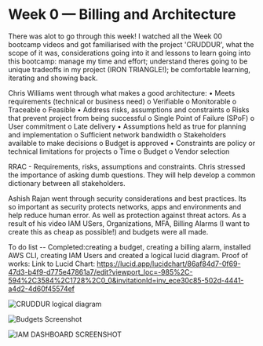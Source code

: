 # Week 0 — Billing and Architecture

There was alot to go through this week! I watched all the Week 00 bootcamp videos and got familiarised with the project 'CRUDDUR', what the scope of it was, considerations going into it and lessons to learn going into this bootcamp: manage my time and effort; understand theres going to be unique tradeoffs in my project (IRON TRIANGLE!); be comfortable learning, iterating and showing back.

Chris Williams went through what makes a good architecture:
•	Meets requirements (technical or business need)
    o	Verifiable
    o	Monitorable
    o	Traceable
    o	Feasible
•	Address risks, assumptions and constraints
    o	Risks that prevent project from being successful
    o Single Point of Failure (SPoF)
    o User commitment
    o Late delivery
•	Assumptions held as true for planning and implementation
    o Sufficient network bandwidth
    o	Stakeholders available to make decisions
    o Budget is approved
•	Constraints are policy or technical limitations for projects
    o Time
    o Budget
    o Vendor selection

RRAC - Requirements, risks, assumptions and constraints.
Chris stressed the importance of asking dumb questions. They will help develop a common dictionary between all stakeholders.

Ashish Rajan went through security considerations and best practices. Its so important as security protects networks, apps and environments and help reduce human error. As well as protection against threat actors. As a result of his video IAM USers, Organizations, MFA, Billing Alarms (I want to create this as cheap as possible!) and budgets were all made.

To do list -- Completed:creating a budget, creating a billing alarm,  installed AWS CLI, creating IAM Users and created a logical lucid diagram. 
Proof of works:
Link to Lucid Chart: https://lucid.app/lucidchart/86af84d7-0f69-47d3-b4f9-d775e47861a7/edit?viewport_loc=-985%2C-594%2C3584%2C1728%2C0_0&invitationId=inv_ece30c85-502d-4441-a4d2-4d60f45574ef

![CRUDDUR logical diagram](https://user-images.githubusercontent.com/122380818/220775904-ed3f00e4-1a57-4f02-91a0-83e6f09f64fb.png)

![Budgets Screenshot](https://user-images.githubusercontent.com/122380818/220776145-7e044dbb-eede-4b17-8201-b4879b02388f.png)

![IAM DASHBOARD SCREENSHOT](https://user-images.githubusercontent.com/122380818/220776162-817173dc-b95b-44bf-902d-fcff7e299df5.png)
